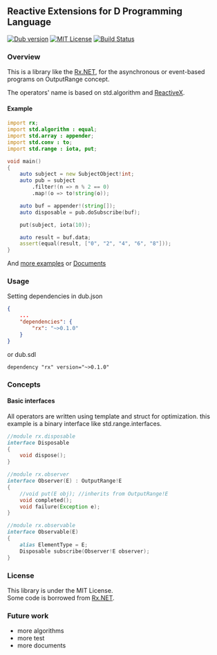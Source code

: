 ## Reactive Extensions for D Programming Language

[![Dub version](https://img.shields.io/dub/v/rx.svg)](https://code.dlang.org/packages/rx)
[![MIT License](http://img.shields.io/badge/license-MIT-blue.svg?style=flat)](http://img.shields.io/badge/license-MIT-blue.svg?style=flat)
[![Build Status](https://travis-ci.org/lempiji/rx.svg?branch=master)](https://travis-ci.org/lempiji/rx)

### Overview

This is a library like the [Rx.NET](https://github.com/Reactive-Extensions/Rx.NET), for the asynchronous or event-based programs on OutputRange concept.

The operators' name is based on std.algorithm and [ReactiveX](http://reactivex.io/).

#### Example

```d
import rx;
import std.algorithm : equal;
import std.array : appender;
import std.conv : to;
import std.range : iota, put;

void main()
{
    auto subject = new SubjectObject!int;
    auto pub = subject
        .filter!(n => n % 2 == 0)
        .map!(o => to!string(o));

    auto buf = appender!(string[]);
    auto disposable = pub.doSubscribe(buf);

    put(subject, iota(10));

    auto result = buf.data;
    assert(equal(result, ["0", "2", "4", "6", "8"]));
}
```

And [more examples](https://github.com/lempiji/rx/tree/master/examples) or [Documents](https://lempiji.github.io/rx)

### Usage
Setting dependencies in dub.json
```json
{
    ...
    "dependencies": {
        "rx": "~>0.1.0"
    }
}
```
or dub.sdl
```
dependency "rx" version="~>0.1.0"
```

### Concepts

#### Basic interfaces
All operators are written using template and struct for optimization.
this example is a binary interface like std.range.interfaces.

```d
//module rx.disposable
interface Disposable
{
    void dispose();
}

//module rx.observer
interface Observer(E) : OutputRange!E
{
    //void put(E obj); //inherits from OutputRange!E
    void completed();
    void failure(Exception e);
}

//module rx.observable
interface Observable(E)
{
    alias ElementType = E;
    Disposable subscribe(Observer!E observer);
}
```

### License

This library is under the MIT License.  
Some code is borrowed from [Rx.NET](https://github.com/Reactive-Extensions/Rx.NET).

### Future work

- more algorithms
- more test
- more documents
